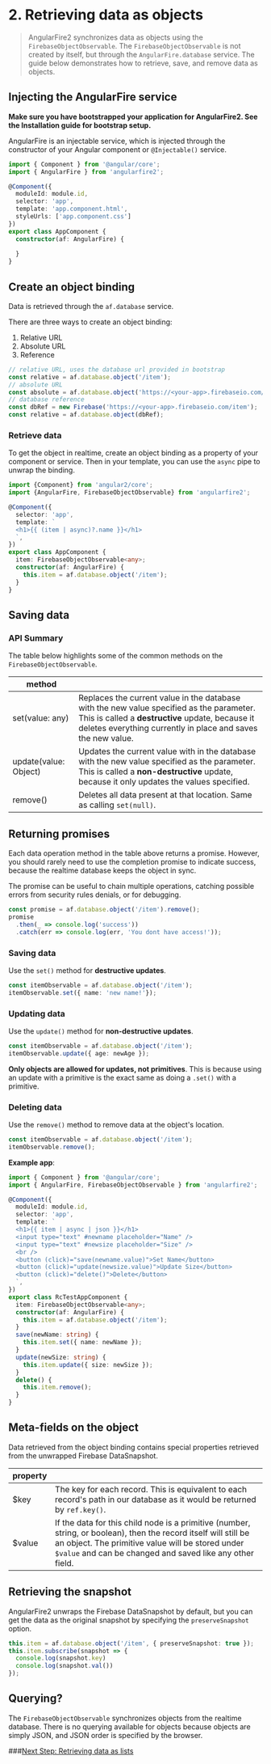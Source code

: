 # 2. Retrieving data as objects

> AngularFire2 synchronizes data as objects using the `FirebaseObjectObservable`. 
The `FirebaseObjectObservable` is not created by itself, but through the `AngularFire.database` service. 
The guide below demonstrates how to retrieve, save, and remove data as objects.

## Injecting the AngularFire service

**Make sure you have bootstrapped your application for AngularFire2. See the Installation guide for bootstrap setup.**

AngularFire is an injectable service, which is injected through the constructor of your Angular component or `@Injectable()` service.

```ts
import { Component } from '@angular/core';
import { AngularFire } from 'angularfire2';

@Component({
  moduleId: module.id,
  selector: 'app',
  template: 'app.component.html',
  styleUrls: ['app.component.css']
})
export class AppComponent {
  constructor(af: AngularFire) {
    
  }
}
```

## Create an object binding

Data is retrieved through the `af.database` service.

There are three ways to create an object binding:

1. Relative URL
2. Absolute URL
3. Reference

```ts
// relative URL, uses the database url provided in bootstrap
const relative = af.database.object('/item');
// absolute URL
const absolute = af.database.object('https://<your-app>.firebaseio.com/item');
// database reference
const dbRef = new Firebase('https://<your-app>.firebaseio.com/item');
const relative = af.database.object(dbRef);
```

### Retrieve data

To get the object in realtime, create an object binding as a property of your component or service.
Then in your template, you can use the `async` pipe to unwrap the binding.

```ts
import {Component} from 'angular2/core';
import {AngularFire, FirebaseObjectObservable} from 'angularfire2';

@Component({
  selector: 'app',
  template: `
  <h1>{{ (item | async)?.name }}</h1>
  `,
})
export class AppComponent {
  item: FirebaseObjectObservable<any>;
  constructor(af: AngularFire) {
    this.item = af.database.object('/item');
  }
}
```

## Saving data

### API Summary

The table below highlights some of the common methods on the `FirebaseObjectObservable`.

| method   |                    | 
| ---------|--------------------| 
| set(value: any)      | Replaces the current value in the database with the new value specified as the parameter. This is called a **destructive** update, because it deletes everything currently in place and saves the new value. | 
| update(value: Object)   | Updates the current value with in the database with the new value specified as the parameter. This is called a **non-destructive** update, because it only updates the values specified. |
| remove()   | Deletes all data present at that location. Same as calling `set(null)`. |

## Returning promises
Each data operation method in the table above returns a promise. However,
you should rarely need to use the completion promise to indicate success, 
because the realtime database keeps the object in sync. 

The promise can be useful to chain multiple operations, catching possible errors
from security rules denials, or for debugging.

```ts
const promise = af.database.object('/item').remove();
promise
  .then(_ => console.log('success'))
  .catch(err => console.log(err, 'You dont have access!'));
```

### Saving data

Use the `set()` method for **destructive updates**.

```ts
const itemObservable = af.database.object('/item');
itemObservable.set({ name: 'new name!'});
```

### Updating data

Use the `update()` method for **non-destructive updates**.

```ts
const itemObservable = af.database.object('/item');
itemObservable.update({ age: newAge });
```

**Only objects are allowed for updates, not primitives**. This is because
using an update with a primitive is the exact same as doing a `.set()` with a primitive.

### Deleting data
Use the `remove()` method to remove data at the object's location.

```ts
const itemObservable = af.database.object('/item');
itemObservable.remove();
```

**Example app**: 

```ts
import { Component } from '@angular/core';
import { AngularFire, FirebaseObjectObservable } from 'angularfire2';

@Component({
  moduleId: module.id,
  selector: 'app',
  template: `
  <h1>{{ item | async | json }}</h1>
  <input type="text" #newname placeholder="Name" />
  <input type="text" #newsize placeholder="Size" />
  <br />
  <button (click)="save(newname.value)">Set Name</button>
  <button (click)="update(newsize.value)">Update Size</button>
  <button (click)="delete()">Delete</button>
  `,
})
export class RcTestAppComponent {
  item: FirebaseObjectObservable<any>;
  constructor(af: AngularFire) {
    this.item = af.database.object('/item');
  }
  save(newName: string) {
    this.item.set({ name: newName });
  }
  update(newSize: string) {
    this.item.update({ size: newSize });
  }
  delete() {
    this.item.remove();
  }
}
```

## Meta-fields on the object
Data retrieved from the object binding contains special properties retrieved from the unwrapped Firebase DataSnapshot.

| property |                    | 
| ---------|--------------------| 
| $key     | The key for each record. This is equivalent to each record's path in our database as it would be returned by `ref.key()`.|
| $value   | If the data for this child node is a primitive (number, string, or boolean), then the record itself will still be an object. The primitive value will be stored under `$value` and can be changed and saved like any other field.|


## Retrieving the snapshot
AngularFire2 unwraps the Firebase DataSnapshot by default, but you can get the data as the original snapshot by specifying the `preserveSnapshot` option. 

```ts
this.item = af.database.object('/item', { preserveSnapshot: true });
this.item.subscribe(snapshot => {
  console.log(snapshot.key)
  console.log(snapshot.val())
});
```

## Querying?
The `FirebaseObjectObservable` synchronizes objects from the realtime database. There is no querying available for objects because 
objects are simply JSON, and JSON order is specified by the browser.

###[Next Step: Retrieving data as lists](3-retrieving-data-as-lists.md)
